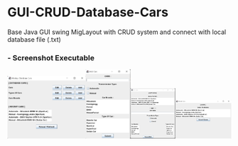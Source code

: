 # GUI-CRUD-Database-Cars
Base Java GUI swing MigLayout with CRUD system and connect with local database file (.txt)

### - Screenshot Executable
<img src="main-app.png" width="35%"><img src="add-app.png" width="20%"><img src="edit-app.png" width="20%"><img src="delete-app.png" width="25%">
